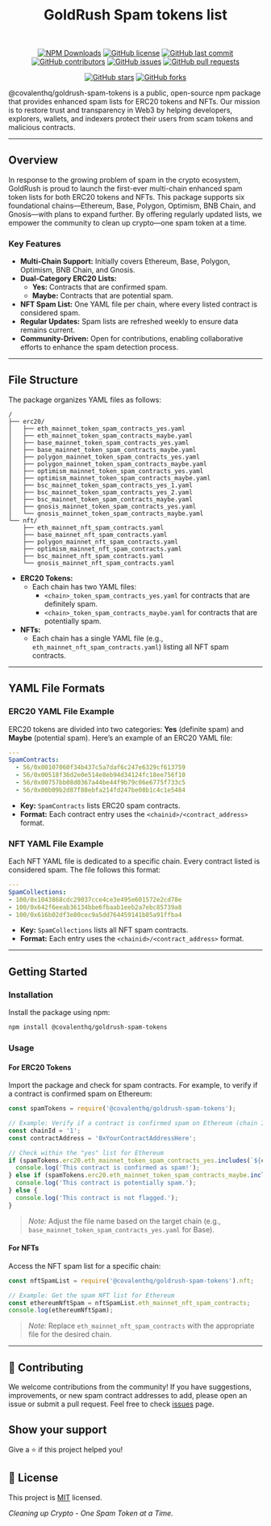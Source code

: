 <div align="center">
  
# GoldRush Spam tokens list

<br />

[![NPM Downloads](https://img.shields.io/npm/dt/@covalenthq/datasource-spam-filter)](https://www.npmjs.com/package/@covalenthq/datasource-spam-filter)
[![GitHub license](https://img.shields.io/github/license/covalenthq/datasource-spam-filter)](https://github.com/covalenthq/datasource-spam-filter/blob/main/LICENSE)
[![GitHub last commit](https://img.shields.io/github/last-commit/covalenthq/datasource-spam-filter)](https://github.com/covalenthq/datasource-spam-filter/commits/master)
[![GitHub contributors](https://img.shields.io/github/contributors/covalenthq/datasource-spam-filter)](https://github.com/covalenthq/datasource-spam-filter/graphs/contributors)
[![GitHub issues](https://img.shields.io/github/issues/covalenthq/datasource-spam-filter)](https://github.com/covalenthq/datasource-spam-filter/issues)
[![GitHub pull requests](https://img.shields.io/github/issues-pr/covalenthq/datasource-spam-filter)](https://github.com/covalenthq/datasource-spam-filter/pulls)

[![GitHub stars](https://img.shields.io/github/stars/covalenthq/datasource-spam-filter)](https://github.com/covalenthq/datasource-spam-filter/stargazers)
[![GitHub forks](https://img.shields.io/github/forks/covalenthq/datasource-spam-filter)](https://github.com/covalenthq/datasource-spam-filter/network/members)

</div>

<p>@covalenthq/goldrush-spam-tokens is a public, open-source npm package that provides enhanced spam lists for ERC20 tokens and NFTs. Our mission is to restore trust and transparency in Web3 by helping developers, explorers, wallets, and indexers protect their users from scam tokens and malicious contracts.</p>

---

## Overview

In response to the growing problem of spam in the crypto ecosystem, GoldRush is proud to launch the first-ever multi-chain enhanced spam token lists for both ERC20 tokens and NFTs. This package supports six foundational chains—Ethereum, Base, Polygon, Optimism, BNB Chain, and Gnosis—with plans to expand further. By offering regularly updated lists, we empower the community to clean up crypto—one spam token at a time.

### Key Features

- **Multi-Chain Support:** Initially covers Ethereum, Base, Polygon, Optimism, BNB Chain, and Gnosis.
- **Dual-Category ERC20 Lists:**
  - **Yes:** Contracts that are confirmed spam.
  - **Maybe:** Contracts that are potential spam.
- **NFT Spam List:** One YAML file per chain, where every listed contract is considered spam.
- **Regular Updates:** Spam lists are refreshed weekly to ensure data remains current.
- **Community-Driven:** Open for contributions, enabling collaborative efforts to enhance the spam detection process.

---

## File Structure

The package organizes YAML files as follows:

```
/
├── erc20/
│   ├── eth_mainnet_token_spam_contracts_yes.yaml
│   ├── eth_mainnet_token_spam_contracts_maybe.yaml
│   ├── base_mainnet_token_spam_contracts_yes.yaml
│   ├── base_mainnet_token_spam_contracts_maybe.yaml
│   ├── polygon_mainnet_token_spam_contracts_yes.yaml
│   ├── polygon_mainnet_token_spam_contracts_maybe.yaml
│   ├── optimism_mainnet_token_spam_contracts_yes.yaml
│   ├── optimism_mainnet_token_spam_contracts_maybe.yaml
│   ├── bsc_mainnet_token_spam_contracts_yes_1.yaml
│   ├── bsc_mainnet_token_spam_contracts_yes_2.yaml
│   ├── bsc_mainnet_token_spam_contracts_maybe.yaml
│   ├── gnosis_mainnet_token_spam_contracts_yes.yaml
│   └── gnosis_mainnet_token_spam_contracts_maybe.yaml
└── nft/
    ├── eth_mainnet_nft_spam_contracts.yaml
    ├── base_mainnet_nft_spam_contracts.yaml
    ├── polygon_mainnet_nft_spam_contracts.yaml
    ├── optimism_mainnet_nft_spam_contracts.yaml
    ├── bsc_mainnet_nft_spam_contracts.yaml
    └── gnosis_mainnet_nft_spam_contracts.yaml
```

- **ERC20 Tokens:**
  - Each chain has two YAML files:
    - `<chain>_token_spam_contracts_yes.yaml` for contracts that are definitely spam.
    - `<chain>_token_spam_contracts_maybe.yaml` for contracts that are potentially spam.
- **NFTs:**
  - Each chain has a single YAML file (e.g., `eth_mainnet_nft_spam_contracts.yaml`) listing all NFT spam contracts.

---

## YAML File Formats

### ERC20 YAML File Example

ERC20 tokens are divided into two categories: **Yes** (definite spam) and **Maybe** (potential spam). Here’s an example of an ERC20 YAML file:

```yaml
---
SpamContracts:
  - 56/0x00107060f34b437c5a7daf6c247e6329cf613759
  - 56/0x00518f36d2e0e514e8eb94d34124fc18ee756f10
  - 56/0x00757bb08d0367a44be44f9b79c06e6775f733c5
  - 56/0x00b09b2d87f88ebfa214fd247be08b1c4c1e5484
```

- **Key:** `SpamContracts` lists ERC20 spam contracts.
- **Format:** Each contract entry uses the `<chainid>/<contract_address>` format.

### NFT YAML File Example

Each NFT YAML file is dedicated to a specific chain. Every contract listed is considered spam. The file follows this format:

```yaml
---
SpamCollections:
- 100/0x1043868cdc29037cce4ce3e495e601572e2cd78e
- 100/0x642f6eeab36134bbe6fbaab1eeb2a7ebc85739a8
- 100/0x616b02df3e80cec9a5dd764459141b85a91ffba4
```

- **Key:** `SpamCollections` lists all NFT spam contracts.
- **Format:** Each entry uses the `<chainid>/<contract_address>` format.

---

## Getting Started

### Installation

Install the package using npm:

```bash
npm install @covalenthq/goldrush-spam-tokens
```

### Usage

#### For ERC20 Tokens

Import the package and check for spam contracts. For example, to verify if a contract is confirmed spam on Ethereum:

```javascript
const spamTokens = require('@covalenthq/goldrush-spam-tokens');

// Example: Verify if a contract is confirmed spam on Ethereum (chain ID "1")
const chainId = '1';
const contractAddress = '0xYourContractAddressHere';

// Check within the "yes" list for Ethereum
if (spamTokens.erc20.eth_mainnet_token_spam_contracts_yes.includes(`${chainId}/${contractAddress}`)) {
  console.log('This contract is confirmed as spam!');
} else if (spamTokens.erc20.eth_mainnet_token_spam_contracts_maybe.includes(`${chainId}/${contractAddress}`)) {
  console.log('This contract is potentially spam.');
} else {
  console.log('This contract is not flagged.');
}
```

> _Note:_ Adjust the file name based on the target chain (e.g., `base_mainnet_token_spam_contracts_yes.yaml` for Base).

#### For NFTs

Access the NFT spam list for a specific chain:

```javascript
const nftSpamList = require('@covalenthq/goldrush-spam-tokens').nft;

// Example: Get the spam NFT list for Ethereum
const ethereumNftSpam = nftSpamList.eth_mainnet_nft_spam_contracts;
console.log(ethereumNftSpam);
```

> _Note:_ Replace `eth_mainnet_nft_spam_contracts` with the appropriate file for the desired chain.

---

## 🤝 Contributing

We welcome contributions from the community! If you have suggestions, improvements, or new spam contract addresses to add, please open an issue or submit a pull request. Feel free to check <a href="https://github.com/covalenthq/datasource-spam-filter/issues">issues</a> page.

## Show your support

Give a ⭐️ if this project helped you!

## 📝 License

This project is <a href="https://github.com/covalenthq/datasource-spam-filter/blob/main/LICENSE">MIT</a> licensed.

*Cleaning up Crypto - One Spam Token at a Time.*
